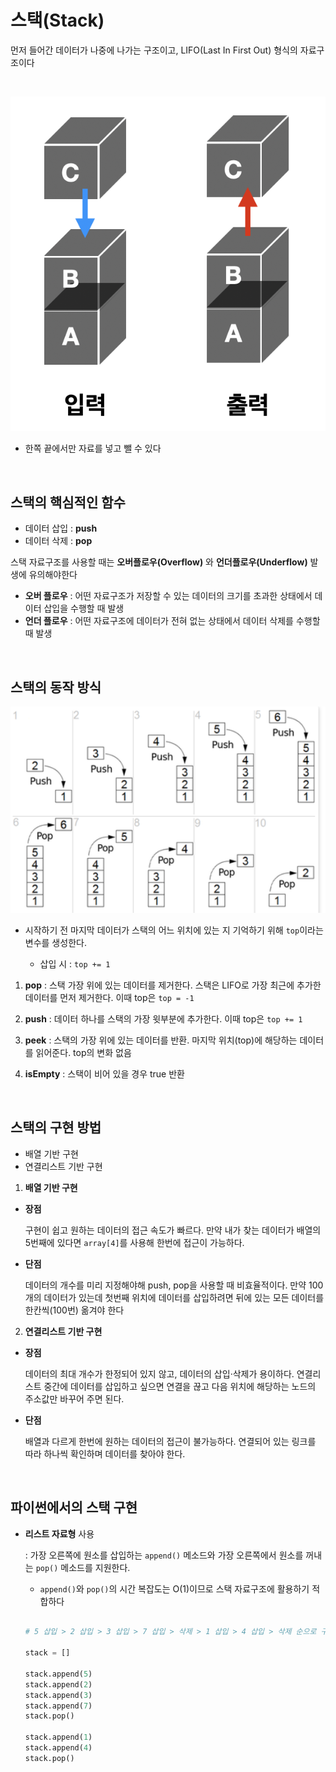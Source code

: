 # 스택(Stack)

먼저 들어간 데이터가 나중에 나가는 구조이고, LIFO(Last In First Out) 형식의 자료구조이다

<br>

![img](../img/stack.png)

- 한쪽 끝에서만 자료를 넣고 뺄 수 있다

<br>

## 스택의 핵심적인 함수
- 데이터 삽입 : **push**
- 데이터 삭제 : **pop**

스택 자료구조를 사용할 때는 **오버플로우(Overflow)** 와 **언더플로우(Underflow)** 발생에 유의해야한다
- **오버 플로우** : 어떤 자료구조가 저장할 수 있는 데이터의 크기를 초과한 상태에서 데이터 삽입을 수행할 때 발생
- **언더 플로우** : 어떤 자료구조에 데이터가 전혀 없는 상태에서 데이터 삭제를 수행할 때 발생


<br>

## 스택의 동작 방식

![img](../img/stack_moving.png)

- 시작하기 전 마지막 데이터가 스택의 어느 위치에 있는 지 기억하기 위해 ```top```이라는 변수를 생성한다.

    - 삽입 시 : ```top += 1```

1. **pop** : 스택 가장 위에 있는 데이터를 제거한다. 스택은 LIFO로 가장 최근에 추가한 데이터를 먼저 제거한다. 이때 top은  ```top = -1```

2. **push** : 데이터 하나를 스택의 가장 윗부분에 추가한다. 이때 top은 ```top += 1```

3. **peek** : 스택의 가장 위에 있는 데이터를 반환. 마지막 위치(top)에 해당하는 데이터를 읽어준다.
top의 변화 없음

4. **isEmpty** : 스택이 비어 있을 경우 true 반환


<br>

## 스택의 구현 방법
- 배열 기반 구현
- 연결리스트 기반 구현

1. **배열 기반 구현**
- **장점**

    구현이 쉽고 원하는 데이터의 접근 속도가 빠르다. 만약 내가 찾는 데이터가 배열의 5번째에 있다면 ```array[4]```를 사용해 한번에 접근이 가능하다. 

- **단점**

    데이터의 개수를 미리 지정해야해 push, pop을 사용할 때 비효율적이다. 만약 100개의 데이터가 있는데 첫번째 위치에 데이터를 삽입하려면 뒤에 있는 모든 데이터를 한칸씩(100번) 옮겨야 한다


2. **연결리스트 기반 구현**
- **장점**

    데이터의 최대 개수가 한정되어 있지 않고, 데이터의 삽입·삭제가 용이하다. 연결리스트 중간에 데이터를 삽입하고 싶으면 연결을 끊고 다음 위치에 해당하는 노드의 주소값만 바꾸어 주면 된다.

- **단점**

    배열과 다르게 한번에 원하는 데이터의 접근이 불가능하다. 연결되어 있는 링크를 따라 하나씩 확인하며 데이터를 찾아야 한다.


<br>

## 파이썬에서의 스택 구현
- **리스트 자료형** 사용
    
    : 가장 오른쪽에 원소를 삽입하는 ```append()``` 메소드와 가장 오른쪽에서 원소를 꺼내는 ```pop()``` 메소드를 지원한다.
    - ```append()```와 ```pop()```의 시간 복잡도는 O(1)이므로 스택 자료구조에 활용하기 적합하다


    ```python

    # 5 삽입 > 2 삽입 > 3 삽입 > 7 삽입 > 삭제 > 1 삽입 > 4 삽입 > 삭제 순으로 구현
    
    stack = []

    stack.append(5)
    stack.append(2)
    stack.append(3)
    stack.append(7)
    stack.pop()
    
    stack.append(1)
    stack.append(4)
    stack.pop()
    ```